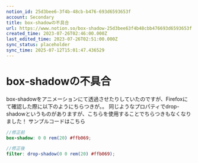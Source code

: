 ```yaml
---
notion_id: 25d3bee6-3f4b-48cb-b476-693d6593653f
account: Secondary
title: box-shadowの不具合
url: https://www.notion.so/box-shadow-25d3bee63f4b48cbb476693d6593653f
created_time: 2023-07-26T02:46:00.000Z
last_edited_time: 2023-07-26T02:51:00.000Z
sync_status: placeholder
sync_time: 2025-07-12T15:01:47.436529
---
```

# box-shadowの不具合

box-shadowをアニメーションにて透過させたりしていたのですが、Firefoxにて確認した際に以下のようにちらつきが。。
同じようなプロパティでdrop-shadowというものがありますが、こちらを使用することでちらつきもなくなりました！
サンプルコードはこちら
```scss
//修正前
box-shadow: 0 0 rem(20) #ffb069;

//修正後
filter: drop-shadow(0 0 rem(20) #ffb069);
```